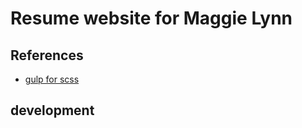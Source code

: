 # Resume website for Maggie Lynn

## References

- [gulp for scss](https://github.com/josephdyer/skeleventy/)

## development
